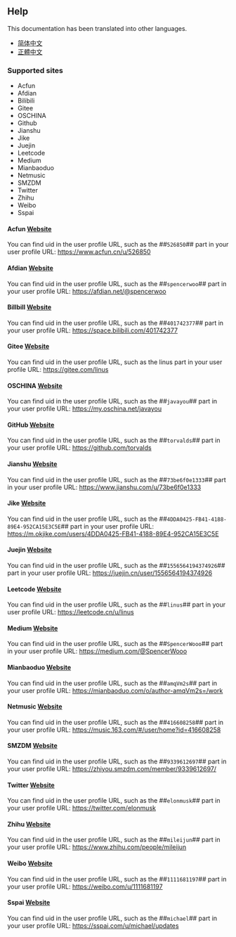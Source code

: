 ## Help

This documentation has been translated into other languages.
- [简体中文](/docs/help_zh-Hans.html)
- [正體中文](/docs/help_zh-Hant.html)

### Supported sites
- Acfun
- Afdian
- Bilibili
- Gitee
- OSCHINA
- Github
- Jianshu
- Jike
- Juejin
- Leetcode
- Medium
- Mianbaoduo
- Netmusic
- SMZDM
- Twitter
- Zhihu
- Weibo
- Sspai

#### Acfun [Website](https://www.acfun.cn)
You can find uid in the user profile URL, such as the ##`526850`## part in your user profile URL: https://www.acfun.cn/u/526850

#### Afdian [Website](https://afdian.net)
You can find uid in the user profile URL, such as the ##`spencerwoo`## part in your user profile URL: https://afdian.net/@spencerwoo

#### Billbill [Website](https://www.bilibili.com)
You can find uid in the user profile URL, such as the ##`401742377`## part in your user profile URL: https://space.bilibili.com/401742377

#### Gitee [Website](https://gitee.com/)
You can find uid in the user profile URL, such as the linus part in your user profile URL: https://gitee.com/linus

#### OSCHINA [Website](https://oschina.net)
You can find uid in the user profile URL, such as the ##`javayou`## part in your user profile URL: https://my.oschina.net/javayou

#### GitHub [Website](https://github.com/)
You can find uid in the user profile URL, such as the ##`torvalds`## part in your user profile URL: https://github.com/torvalds

#### Jianshu [Website](https://www.jianshu.com/)
You can find uid in the user profile URL, such as the ##`73be6f0e1333`## part in your user profile URL: https://www.jianshu.com/u/73be6f0e1333

#### Jike [Website](https://m.okjike.com/)
You can find uid in the user profile URL, such as the ##`4DDA0425-FB41-4188-89E4-952CA15E3C5E`## part in your user profile URL: https://m.okjike.com/users/4DDA0425-FB41-4188-89E4-952CA15E3C5E

#### Juejin [Website](https://juejin.cn/)
You can find uid in the user profile URL, such as the ##`1556564194374926`## part in your user profile URL: https://juejin.cn/user/1556564194374926

#### Leetcode [Website](https://leetcode.cn/)
You can find uid in the user profile URL, such as the ##`linus`## part in your user profile URL: https://leetcode.cn/u/linus

#### Medium [Website](https://medium.com/)
You can find uid in the user profile URL, such as the ##`SpencerWooo`## part in your user profile URL: https://medium.com/@SpencerWooo

#### Mianbaoduo [Website](https://mianbaoduo.com/)
You can find uid in the user profile URL, such as the ##`amqVm2s`## part in your user profile URL: https://mianbaoduo.com/o/author-amqVm2s=/work

#### Netmusic [Website](https://music.163.com/)
You can find uid in the user profile URL, such as the ##`416608258`## part in your user profile URL: https://music.163.com/#/user/home?id=416608258

#### SMZDM [Website](https://www.smzdm.com/)
You can find uid in the user profile URL, such as the ##`9339612697`## part in your user profile URL: https://zhiyou.smzdm.com/member/9339612697/

#### Twitter [Website](https://twitter.com/)
You can find uid in the user profile URL, such as the ##`elonmusk`## part in your user profile URL: https://twitter.com/elonmusk

#### Zhihu [Website](https://www.zhihu.com/)
You can find uid in the user profile URL, such as the ##`mileijun`## part in your user profile URL: https://www.zhihu.com/people/mileijun

#### Weibo [Website](https://weibo.com/)
You can find uid in the user profile URL, such as the ##`1111681197`## part in your user profile URL: https://weibo.com/u/1111681197

#### Sspai [Website](https://sspai.com/)
You can find uid in the user profile URL, such as the ##`michael`## part in your user profile URL: https://sspai.com/u/michael/updates
